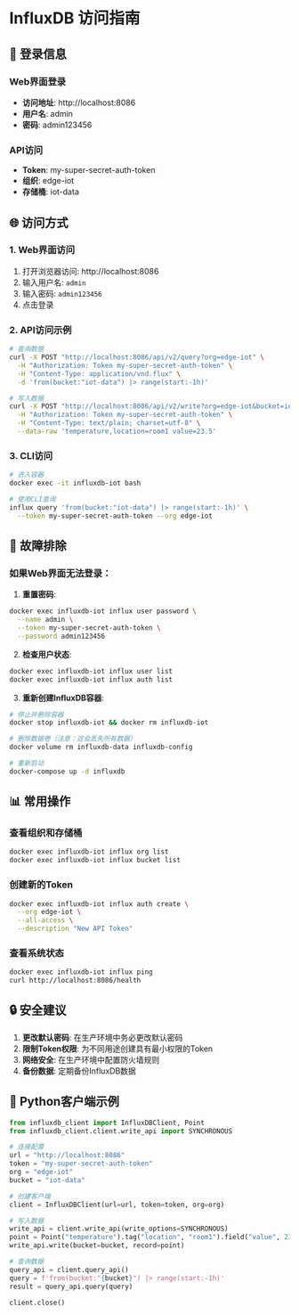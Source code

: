 # InfluxDB 访问指南

## 🔑 登录信息

### Web界面登录
- **访问地址**: http://localhost:8086
- **用户名**: admin  
- **密码**: admin123456

### API访问
- **Token**: my-super-secret-auth-token
- **组织**: edge-iot
- **存储桶**: iot-data

## 🌐 访问方式

### 1. Web界面访问
1. 打开浏览器访问: http://localhost:8086
2. 输入用户名: `admin`
3. 输入密码: `admin123456`
4. 点击登录

### 2. API访问示例
```bash
# 查询数据
curl -X POST "http://localhost:8086/api/v2/query?org=edge-iot" \
  -H "Authorization: Token my-super-secret-auth-token" \
  -H "Content-Type: application/vnd.flux" \
  -d 'from(bucket:"iot-data") |> range(start:-1h)'

# 写入数据
curl -X POST "http://localhost:8086/api/v2/write?org=edge-iot&bucket=iot-data" \
  -H "Authorization: Token my-super-secret-auth-token" \
  -H "Content-Type: text/plain; charset=utf-8" \
  --data-raw 'temperature,location=room1 value=23.5'
```

### 3. CLI访问
```bash
# 进入容器
docker exec -it influxdb-iot bash

# 使用CLI查询
influx query 'from(bucket:"iot-data") |> range(start:-1h)' \
  --token my-super-secret-auth-token --org edge-iot
```

## 🔧 故障排除

### 如果Web界面无法登录：

1. **重置密码**:
```bash
docker exec influxdb-iot influx user password \
  --name admin \
  --token my-super-secret-auth-token \
  --password admin123456
```

2. **检查用户状态**:
```bash
docker exec influxdb-iot influx user list
docker exec influxdb-iot influx auth list
```

3. **重新创建InfluxDB容器**:
```bash
# 停止并删除容器
docker stop influxdb-iot && docker rm influxdb-iot

# 删除数据卷（注意：这会丢失所有数据）
docker volume rm influxdb-data influxdb-config

# 重新启动
docker-compose up -d influxdb
```

## 📊 常用操作

### 查看组织和存储桶
```bash
docker exec influxdb-iot influx org list
docker exec influxdb-iot influx bucket list
```

### 创建新的Token
```bash
docker exec influxdb-iot influx auth create \
  --org edge-iot \
  --all-access \
  --description "New API Token"
```

### 查看系统状态
```bash
docker exec influxdb-iot influx ping
curl http://localhost:8086/health
```

## 🔒 安全建议

1. **更改默认密码**: 在生产环境中务必更改默认密码
2. **限制Token权限**: 为不同用途创建具有最小权限的Token
3. **网络安全**: 在生产环境中配置防火墙规则
4. **备份数据**: 定期备份InfluxDB数据

## 📝 Python客户端示例

```python
from influxdb_client import InfluxDBClient, Point
from influxdb_client.client.write_api import SYNCHRONOUS

# 连接配置
url = "http://localhost:8086"
token = "my-super-secret-auth-token"
org = "edge-iot"
bucket = "iot-data"

# 创建客户端
client = InfluxDBClient(url=url, token=token, org=org)

# 写入数据
write_api = client.write_api(write_options=SYNCHRONOUS)
point = Point("temperature").tag("location", "room1").field("value", 23.5)
write_api.write(bucket=bucket, record=point)

# 查询数据
query_api = client.query_api()
query = f'from(bucket:"{bucket}") |> range(start:-1h)'
result = query_api.query(query)

client.close()
```







